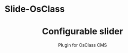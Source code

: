 # Slide-OsClass
<h1 align="center">Configurable slider</h1>
<p align="center">
Plugin for OsClass CMS
</p>
